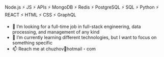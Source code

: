 Node.js ⚡ JS ⚡ APIs ⚡ MongoDB ⚡ Redis ⚡ PostgreSQL ⚡ SQL ⚡ Python ⚡ REACT ⚡ HTML ⚡ CSS ⚡ GraphQL 

- 🤔 I’m looking for a full-time job in full-stack engineering, data processing, and management of any kind 
- 🌱 I’m currently learning different technologies, but I want to focus on something specific
- 📫 Reach me at chuzhov🛟hotmail・com
  
<!--
**chuzhov/chuzhov** is a ✨ _special_ ✨ repository because its `README.md` (this file) appears on your GitHub profile.

Here are some ideas to get you started:

- 🔭 I’m currently working on ...
- 🌱 I’m currently learning ...
- 👯 I’m looking to collaborate on ...
- 🤔 I’m looking for help with ...
- 💬 Ask me about ...
- 📫 How to reach me: ...
- 😄 Pronouns: ...
- ⚡ Fun fact: ...

_I pass beneath a fixed white line of trees
where dry leaves lie for footsteps to dismember.
They crackle with a muted sound like fear.
I ask cold air, "**What is the word that frees?**"
The wind says, "**Change**()," and the white sun, "**Remember**()."_

-->
